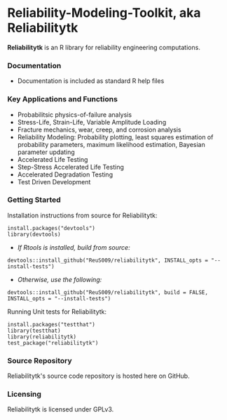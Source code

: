 # Reliability-Modeling-Toolkit, aka Reliabilitytk

**Reliabilitytk** is an R library for reliability engineering computations.

### Documentation

* Documentation is included as standard R help files

### Key Applications and Functions

* Probabilitsic physics-of-failure analysis
* Stress-Life, Strain-Life, Variable Amplitude Loading
* Fracture mechanics, wear, creep, and corrosion analysis
* Reliability Modeling: Probability plotting, least squares estimation of probability parameters, maximum likelihood estimation, Bayesian parameter updating
* Accelerated Life Testing
* Step-Stress Accelerated Life Testing
* Accelerated Degradation Testing
* Test Driven Development

### Getting Started

Installation instructions from source for Reliabilitytk:

```
install.packages("devtools")
library(devtools)
```
* *If Rtools is installed, build from source:*
```
devtools::install_github("ReuS009/reliabilitytk", INSTALL_opts = "--install-tests")
```
* *Otherwise, use the following:*
```
devtools::install_github("ReuS009/reliabilitytk", build = FALSE, INSTALL_opts = "--install-tests")
```
Running Unit tests for Reliabilitytk:
```
install.packages("testthat")
library(testthat)
library(reliabilitytk)
test_package("reliabilitytk")
```
### Source Repository

Reliabilitytk's source code repository is hosted here on GitHub.

### Licensing

Reliabilitytk is licensed under GPLv3.
